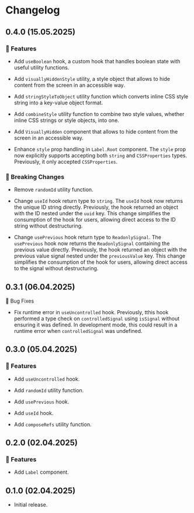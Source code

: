 # Changelog

## 0.4.0 (15.05.2025)

### 🚀 Features

- Add `useBoolean` hook, a custom hook that handles boolean state with useful utility functions.

- Add `visuallyHiddenStyle` utility, a style object that allows to hide content from the screen in an accessible way.

- Add `stringStyleToObject` utility function which converts inline CSS style string into a key-value object format.

- Add `combineStyle` utility function to combine two style values, whether inline CSS strings or style objects, into one.

- Add `VisuallyHidden` component that allows to hide content from the screen in an accessible way.

- Enhance `style` prop handling in `Label.Root` component. The `style` prop now explicitly supports accepting both `string` and `CSSProperties` types. Previously, it only accepted `CSSProperties`.

### 🚨 Breaking Changes

- Remove `randomId` utility function.

- Change `useId` hook return type to `string`. The `useId` hook now returns the unique ID string directly. Previously, the hook returned an object with the ID nested under the `uuid` key. This change simplifies the consumption of the hook for users, allowing direct access to the ID string without destructuring.

- Change `usePrevious` hook return type to `ReadonlySignal`. The `usePrevious` hook now returns the `ReadonlySignal` containing the previous value directly. Previously, the hook returned an object with the previous value signal nested under the `previousValue` key. This change simplifies the consumption of the hook for users, allowing direct access to the signal without destructuring.

## 0.3.1 (06.04.2025)

🐞 Bug Fixes

- Fix runtime error in `useUncontrolled` hook. Previously, tthis hook performed a type check on `controlledSignal` using `isSignal` without ensuring it was defined. In development mode, this could result in a runtime error when `controlledSignal` was undefined.

## 0.3.0 (05.04.2025)

### 🚀 Features

- Add `useUncontrolled` hook.

- Add `randomId` utility function.

- Add `usePrevious` hook.

- Add `useId` hook.

- Add `composeRefs` utility function.

## 0.2.0 (02.04.2025)

### 🚀 Features

- Add `Label` component.

## 0.1.0 (02.04.2025)

- Initial release.
